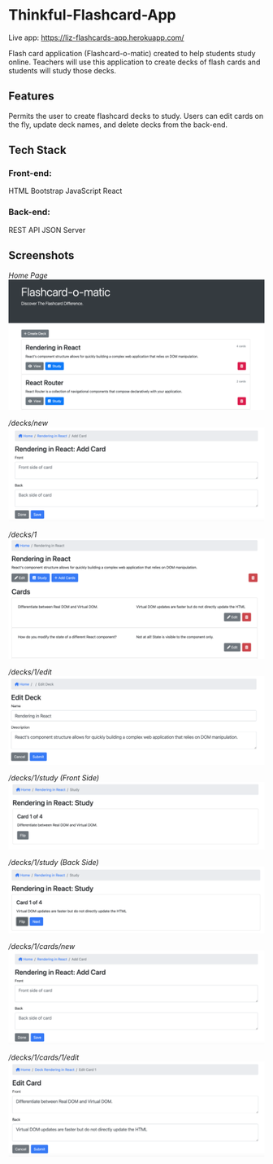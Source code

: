 # Thinkful-Flashcard-App

Live app: https://liz-flashcards-app.herokuapp.com/

Flash card application (Flashcard-o-matic) created to help students study online. Teachers will use this application to create decks of flash cards and students will study those decks. 

## Features

Permits the user to create flashcard decks to study. Users can edit cards on the fly, update deck names, and delete decks from the back-end.

## Tech Stack 

### Front-end:

HTML
Bootstrap
JavaScript
React

### Back-end:

REST API JSON Server 

## Screenshots

_Home Page_
![home](./screenshots/Home.png)
<br>

_/decks/new_
![addcard](./screenshots/AddCard.png)
<br>

_/decks/1_
![viewdeck](./screenshots/ViewDeck.png)
<br>

_/decks/1/edit_
![editdeck](./screenshots/EditDeck.png)
<br>

_/decks/1/study (Front Side)_
![studydeck](./screenshots/StudyDeck.png)
<br>

_/decks/1/study (Back Side)_
![studydeckflipped](./screenshots/StudyDeckFlipped.png)
<br>

_/decks/1/cards/new_
![addcard](./screenshots/AddCard.png)
<br>

_/decks/1/cards/1/edit_
![editcard](./screenshots/EditCard.png)
